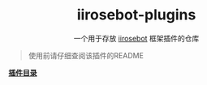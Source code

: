 <h1 align="center">iirosebot-plugins</h1>

<p align="center">一个用于存放 <a href="https://github.com/XCWQW1/iirosebot">iirosebot</a> 框架插件的仓库</p>

> 使用前请仔细查阅该插件的README

<a href="https://github.com/XCWQW1/iirosebot-plugins/blob/main/data/README.md"><strong>插件目录</strong></a>
